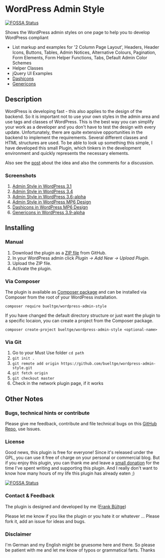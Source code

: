 # WordPress Admin Style
[![FOSSA Status](https://app.fossa.io/api/projects/git%2Bgithub.com%2Fbueltge%2Fwordpress-admin-style.svg?type=shield)](https://app.fossa.io/projects/git%2Bgithub.com%2Fbueltge%2Fwordpress-admin-style?ref=badge_shield)

Shows the WordPress admin styles on one page to help you to develop WordPress compliant

 * List markup and examples for '2 Column Page Layout', Headers, Header Icons, Buttons, Tables, Admin Notices, 
Alternative Colours, Pagination, Form Elements, Form Helper Functions, Tabs, Default Admin Color Schemes
 * Helper Classes
 * jQuery UI Examples
 * [Dashicons](https://developer.wordpress.org/resource/dashicons/)
 * [Genericons](http://genericons.com/)

## Description
WordPress is developing fast - this also applies to the design of the backend. 
So it is important not to use your own styles in the admin area and use tags and classes of WordPress. 
This is the best way you can simplify your work as a developer and you don't have to test the design with every update. 
Unfortunately, there are quite extensive opportunities in the backend to implement the requirements. 
Several different classes and HTML structures are used. To be able to look up something this simple, 
I have developed this small Plugin, which tinkers in the development environment and quickly represents the necessary elements. 

Also see the [post](http://wpengineer.com/2226/new-plugin-to-style-your-plugin-on-wordpress-admin-with-default-styles/) 
about the idea and also the comments for a discussion.

### Screenshots
 1. [Admin Style in WordPress 3.1](/assets/screenshot-1.png)
 2. [Admin Style in WordPress 3.4](/assets/screenshot-2.png)
 3. [Admin Style in WordPress 3.6-alpha](/assets/screenshot-3.png)
 4. [Admin Style in WordPress MP6 Design](/assets/screenshot-4.png)
 5. [Dashicons in WordPress MP6 Design](/assets/screenshot-5.png)
 6. [Genericons in WordPress 3.9-alpha](/assets/screenshot-6.png)
 
## Installing
### Manual
 1. Download the plugin as a [ZIP file](https://github.com/bueltge/WordPress-Admin-Style/archive/master.zip) from GitHub.
 2. In your WordPress admin click *Plugin -> Add New -> Upload Plugin*.
 3. Upload the ZIP file.
 4. Activate the plugin.

### Via Composer
The plugin is available as [Composer package](https://packagist.org/packages/bueltge/wordpress-admin-style) and can be installed via Composer from the root of your WordPress installation.

`composer require bueltge/wordpress-admin-style`

If you have changed the default directory structure or just want the plugin to a specific locaion, you can create a project from the Composer package.

`composer create-project bueltge/wordpress-admin-style <optional-name>`

### Via Git
 1. Go to your Must Use folder `cd path`
 2. `git init .`
 3. `git remote add origin https://github.com/bueltge/wordpress-admin-style.git`
 4. `git fetch origin`
 5. `git checkout master`
 6. Check in the network plugin page, if it works

## Other Notes
### Bugs, technical hints or contribute
Please give me feedback, contribute and file technical bugs on this 
[GitHub Repo](https://github.com/bueltge/WordPress-Admin-Style), use Issues.

### License
Good news, this plugin is free for everyone! Since it's released under the GPL, 
you can use it free of charge on your personal or commercial blog. But if you enjoy this plugin, 
you can thank me and leave a 
[small donation](https://www.paypal.com/cgi-bin/webscr?cmd=_s-xclick&hosted_button_id=6069955 "Paypal Donate link") 
for the time I've spent writing and supporting this plugin. 
And I really don't want to know how many hours of my life this plugin has already eaten ;)


[![FOSSA Status](https://app.fossa.io/api/projects/git%2Bgithub.com%2Fbueltge%2Fwordpress-admin-style.svg?type=large)](https://app.fossa.io/projects/git%2Bgithub.com%2Fbueltge%2Fwordpress-admin-style?ref=badge_large)

### Contact & Feedback
The plugin is designed and developed by me ([Frank Bültge](https://bueltge.de))

Please let me know if you like the plugin or you hate it or whatever ... 
Please fork it, add an issue for ideas and bugs.

### Disclaimer
I'm German and my English might be gruesome here and there. 
So please be patient with me and let me know of typos or grammatical farts. Thanks